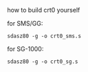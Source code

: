 how to build crt0 yourself

for SMS/GG:
```
sdasz80 -g -o crt0_sms.s
```

for SG-1000:
```
sdasz80 -g -o crt0_sg.s
```

